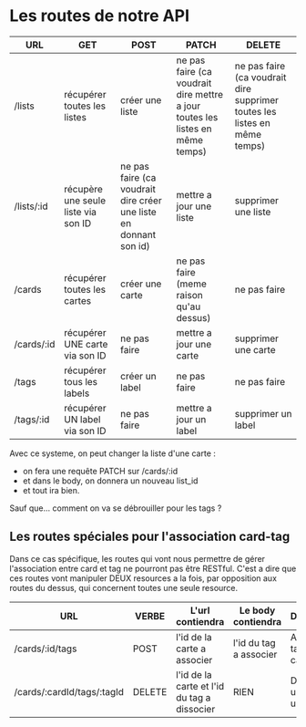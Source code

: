 
# Les routes de notre API

| URL        | GET                                 | POST                                                              | PATCH                                                                         | DELETE                                                                    |
|------------|-------------------------------------|-------------------------------------------------------------------|-------------------------------------------------------------------------------|---------------------------------------------------------------------------|
| /lists     | récupérer toutes les listes         | créer une liste                                                   | ne pas faire (ca voudrait dire mettre a jour toutes les listes en même temps) | ne pas faire (ca voudrait dire supprimer toutes les listes en même temps) |
| /lists/:id | récupère une seule liste via son ID | ne pas faire (ca voudrait dire créer une liste en donnant son id) | mettre a jour une liste                                                       | supprimer une liste                                                       |
| /cards     | récupérer toutes les cartes         | créer une carte                                                   | ne pas faire (meme raison qu'au dessus)                                       | ne pas faire                                                              |
| /cards/:id | récupérer UNE carte via son ID      | ne pas faire                                                      | mettre a jour une carte                                                       | supprimer une carte                                                       |
| /tags      | récupérer tous les labels           | créer un label                                                    | ne pas faire                                                                  | ne pas faire                                                              |
| /tags/:id  | récupérer UN label via son ID       | ne pas faire                                                      | mettre a jour un label                                                        | supprimer un label                                                        |


Avec ce systeme, on peut changer la liste d'une carte :

- on fera une requête PATCH sur /cards/:id
- et dans le body, on donnera un nouveau list_id
- et tout ira bien.

Sauf que... comment on va se débrouiller pour les tags ?

## Les routes spéciales pour l'association card-tag

Dans ce cas spécifique, les routes qui vont nous permettre de gérer l'association entre card et tag ne pourront pas être RESTful. C'est a dire que ces routes vont manipuler DEUX resources a la fois, par opposition aux routes du dessus, qui concernent toutes une seule resource.

| URL                        | VERBE  | L'url contiendra                            | Le body contiendra     | Description                   |
|----------------------------|--------|---------------------------------------------|------------------------|-------------------------------|
| /cards/:id/tags            | POST   | l'id de la carte a associer                 | l'id du tag a associer | Associer un tag a une carte   |
| /cards/:cardId/tags/:tagId | DELETE | l'id de la carte et l'id du tag a dissocier | RIEN                   | Dissocier un tag et une carte |